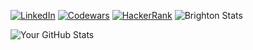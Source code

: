 [![LinkedIn](https://img.shields.io/badge/linkedin-%230077B5.svg?style=for-the-badge&logo=linkedin&logoColor=white)](https://www.linkedin.com/in/brighton-asumani-b0226613a/)
[![Codewars](https://img.shields.io/badge/Codewars-B1361E?style=for-the-badge&logo=codewars&logoColor=grey)](https://www.codewars.com/users/Asumani)
[![HackerRank](https://img.shields.io/badge/-Hackerrank-2EC866?style=for-the-badge&logo=HackerRank&logoColor=white)](https://www.hackerrank.com/asumanibrighton?hr_r=1)
![Brighton Stats](https://github-readme-stats.vercel.app/api?username=BRIGHTON_ASUMANI&show_icons=true&theme=radical&hide_border=true&bg_color=000000&text_color=FFFFFF&icon_color=FF0000)

![Your GitHub Stats](https://github-readme-stats.vercel.app/api?username=BRIGHTON-ASUMANI&show_icons=true&theme=radical&hide_border=true&bg_color=000000&text_color=FFFFFF&icon_color=FF0000)


<!--
**BRIGHTON-ASUMANI/BRIGHTON-ASUMANI** is a ✨ _special_ ✨ repository because its `README.md` (this file) appears on your GitHub profile.
[![Codewars](https://www.codewars.com/users/Asumani/badges/large)](https://www.codewars.com/users/Asumani)
[![LinkedIn](https://www.linkedin.com/in/brighton-asumani-b0226613a/)](https://www.linkedin.com/in/brighton-asumani-b0226613a/)
Here are some ideas to get you started:

- 🔭 I’m currently working on ...
- 🌱 I’m currently learning ...
- 👯 I’m looking to collaborate on ...
- 🤔 I’m looking for help with ...
- 💬 Ask me about ...
- 📫 How to reach me: ...
- 😄 Pronouns: ...
- ⚡ Fun fact: ...
-->
